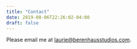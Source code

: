```yaml
---
title: "Contact"
date: 2019-08-06T22:26:02-04:00
draft: false
---
```


Please email me at [laurie@berenhausstudios.com](mailto:laurie@berenhausstudios.com).
